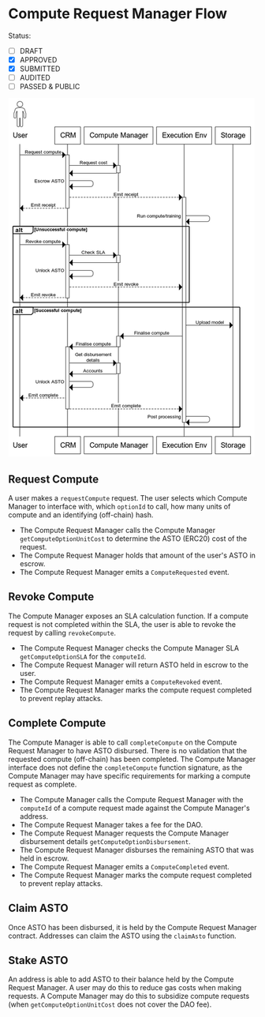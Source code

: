 # Compute Request Manager Flow

Status:

- [ ] DRAFT
- [x] APPROVED
- [x] SUBMITTED
- [ ] AUDITED
- [ ] PASSED & PUBLIC

![Compute Request Manager Flow](assets/crm_flow.png)

## Request Compute

A user makes a `requestCompute` request.
The user selects which Compute Manager to interface with, which `optionId` to call, how many units of compute and an identifying (off-chain) hash.

- The Compute Request Manager calls the Compute Manager `getComputeOptionUnitCost` to determine the ASTO (ERC20) cost of the request.
- The Compute Request Manager holds that amount of the user's ASTO in escrow.
- The Compute Request Manager emits a `ComputeRequested` event.

## Revoke Compute

The Compute Manager exposes an SLA calculation function.
If a compute request is not completed within the SLA, the user is able to revoke the request by calling `revokeCompute`.

- The Compute Request Manager checks the Compute Manager SLA `getComputeOptionSLA` for the `computeId`.
- The Compute Request Manager will return ASTO held in escrow to the user.
- The Compute Request Manager emits a `ComputeRevoked` event.
- The Compute Request Manager marks the compute request completed to prevent replay attacks.

## Complete Compute

The Compute Manager is able to call `completeCompute` on the Compute Request Manager to have ASTO disbursed.
There is no validation that the requested compute (off-chain) has been completed.
The Compute Manager interface does not define the `completeCompute` function signature, as the Compute Manager may have specific requirements for marking a compute request as complete.

- The Compute Manager calls the Compute Request Manager with the `computeId` of a compute request made against the Compute Manager's address.
- The Compute Request Manager takes a fee for the DAO.
- The Compute Request Manager requests the Compute Manager disbursement details `getComputeOptionDisbursement`.
- The Compute Request Manager disburses the remaining ASTO that was held in escrow.
- The Compute Request Manager emits a `ComputeCompleted` event.
- The Compute Request Manager marks the compute request completed to prevent replay attacks.

## Claim ASTO

Once ASTO has been disbursed, it is held by the Compute Request Manager contract.
Addresses can claim the ASTO using the `claimAsto` function.

## Stake ASTO

An address is able to add ASTO to their balance held by the Compute Request Manager.
A user may do this to reduce gas costs when making requests.
A Compute Manager may do this to subsidize compute requests (when `getComputeOptionUnitCost` does not cover the DAO fee).
